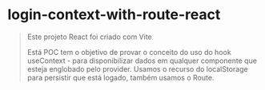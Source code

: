 # login-context-with-route-react

> Este projeto React foi criado com Vite
>
> Está POC tem o objetivo de provar o conceito do uso do hook useContext - para disponibilizar dados em qualquer componente que esteja englobado pelo provider. Usamos o recurso do localStorage para persistir que está logado, também usamos o Route.
